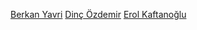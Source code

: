 [Berkan Yavri](https://github.com/yavrib)
[Dinç Özdemir](https://github.com/dincozdemir)
[Erol Kaftanoğlu](https://github.com/erolkaftanoglu)
